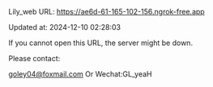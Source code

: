Lily_web URL: https://ae6d-61-165-102-156.ngrok-free.app

Updated at: 2024-12-10 02:28:03

If you cannot open this URL, the server might be down.

Please contact: 

goley04@foxmail.com Or Wechat:GL_yeaH